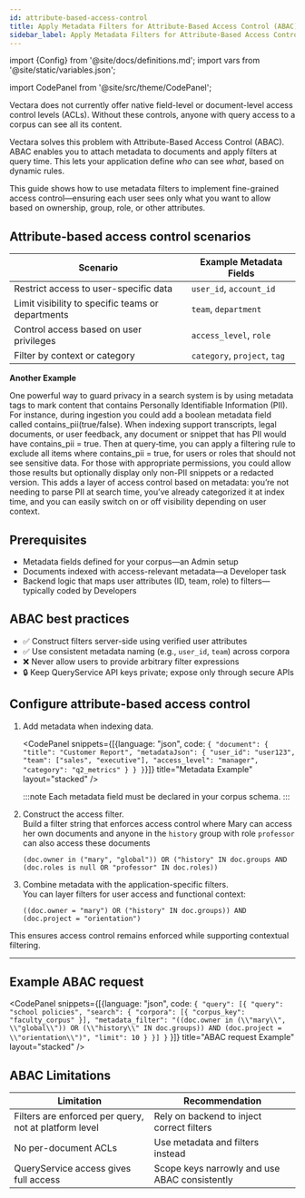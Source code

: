 ```yaml
---
id: attribute-based-access-control
title: Apply Metadata Filters for Attribute-Based Access Control (ABAC)
sidebar_label: Apply Metadata Filters for Attribute-Based Access Control (ABAC)
---
```


import {Config} from '@site/docs/definitions.md';
import vars from '@site/static/variables.json';

import CodePanel from '@site/src/theme/CodePanel';


Vectara does not currently offer native field-level or document-level access 
control levels (ACLs). Without these controls, anyone with query access to a 
corpus can see all its content.

Vectara solves this problem with Attribute-Based Access Control (ABAC). ABAC 
enables you to attach metadata to documents and apply filters at query time. 
This lets your application define *who* can see *what*, based on dynamic rules.

This guide shows how to use metadata filters to implement fine-grained access 
control—ensuring each user sees only what you want to allow based on 
ownership, group, role, or other attributes.

## Attribute-based access control scenarios

| **Scenario**                                  | **Example Metadata Fields**              |
|-----------------------------------------------|------------------------------------------|
| Restrict access to user-specific data         | `user_id`, `account_id`                  |
| Limit visibility to specific teams or departments | `team`, `department`                  |
| Control access based on user privileges       | `access_level`, `role`                   |
| Filter by context or category                 | `category`, `project`, `tag`             |

**Another Example**

One powerful way to guard privacy in a search system is by using metadata tags to mark content that contains Personally Identifiable Information (PII). For instance, during ingestion you could add a boolean metadata field called contains_pii(true/false). When indexing support transcripts, legal documents, or user feedback, any document or snippet that has PII would have contains_pii = true. Then at query‐time, you can apply a filtering rule to exclude all items where contains_pii = true, for users or roles that should not see sensitive data. For those with appropriate permissions, you could allow those results but optionally display only non-PII snippets or a redacted version. This adds a layer of access control based on metadata: you’re not needing to parse PII at search time, you’ve already categorized it at index time, and you can easily switch on or off visibility depending on user context.

## Prerequisites

- Metadata fields defined for your corpus—an Admin setup
- Documents indexed with access-relevant metadata—a Developer task
- Backend logic that maps user attributes (ID, team, role) to filters—typically 
  coded by Developers

## ABAC best practices

- ✅ Construct filters server-side using verified user attributes
- ✅ Use consistent metadata naming (e.g., `user_id`, `team`) across 
  corpora
- ❌ Never allow users to provide arbitrary filter expressions
- 🔒 Keep QueryService API keys private; expose only through secure APIs

## Configure attribute-based access control

1. Add metadata when indexing data.

    <CodePanel snippets={[{language: "json", code: `{
      "document": {
        "title": "Customer Report",
        "metadataJson": {
          "user_id": "user123",
          "team": ["sales", "executive"],
          "access_level": "manager",
          "category": "q2_metrics"
        }
      }
    }`}]} title="Metadata Example" layout="stacked" />

    :::note
    Each metadata field must be declared in your corpus schema.
    :::

2. Construct the access filter.  
   Build a filter string that enforces access control where Mary can access 
   her own documents and anyone in the `history` group with role `professor` 
   can also access these documents

   `(doc.owner in ("mary", "global")) OR ("history" IN doc.groups AND (doc.roles is null OR "professor" IN doc.roles))`

3. Combine metadata with the application-specific filters.  
   You can layer filters for user access and functional context:

   `((doc.owner = "mary") OR ("history" IN doc.groups)) AND (doc.project = "orientation")`

This ensures access control remains enforced while supporting contextual filtering.

---

## Example ABAC request

<CodePanel snippets={[{language: "json", code: `{
   "query": [{
     "query": "school policies",
     "search": {
       "corpora": [{ "corpus_key": "faculty_corpus" }],
       "metadata_filter": "((doc.owner in (\\"mary\\", \\"global\\")) OR (\\"history\\" IN doc.groups)) AND (doc.project = \\"orientation\\")",
       "limit": 10
     }
   }]
}`
}]} title="ABAC request Example" layout="stacked" />

## ABAC Limitations

| **Limitation**                | **Recommendation**                          |
|-------------------------------|----------------------------------------------|
| Filters are enforced per query, not at platform level | Rely on backend to inject correct filters |
| No per-document ACLs          | Use metadata and filters instead               |
| QueryService access gives full access | Scope keys narrowly and use ABAC consistently|
